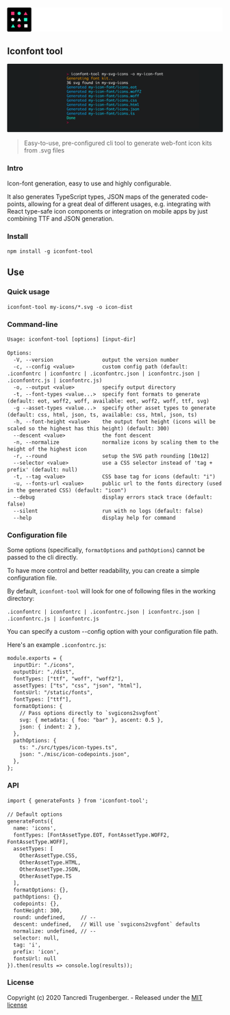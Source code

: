 ![Logo](assets/logo.png)

## Iconfont tool

![Screenshot](assets/screenshot.png)

> Easy-to-use, pre-configured cli tool to generate web-font icon kits from .svg files

### Intro

Icon-font generation, easy to use and highly configurable.

It also generates TypeScript types, JSON maps of the generated code-points, allowing for a great deal of different usages, e.g. integrating with React type-safe icon components or integration on mobile apps by just combining TTF and JSON generation.

### Install

```
npm install -g iconfont-tool
```

## Use

### Quick usage

```
iconfont-tool my-icons/*.svg -o icon-dist
```

### Command-line

```
Usage: iconfont-tool [options] [input-dir]

Options:
  -V, --version                output the version number
  -c, --config <value>         custom config path (default: .iconfontrc | iconfontrc | .iconfontrc.json | iconfontrc.json | .iconfontrc.js | iconfontrc.js)
  -o, --output <value>         specify output directory
  -t, --font-types <value...>  specify font formats to generate (default: eot, woff2, woff, available: eot, woff2, woff, ttf, svg)
  -g --asset-types <value...>  specify other asset types to generate (default: css, html, json, ts, available: css, html, json, ts)
  -h, --font-height <value>    the output font height (icons will be scaled so the highest has this height) (default: 300)
  --descent <value>            the font descent
  -n, --normalize              normalize icons by scaling them to the height of the highest icon
  -r, --round                  setup the SVG path rounding [10e12]
  --selector <value>           use a CSS selector instead of 'tag + prefix' (default: null)
  -t, --tag <value>            CSS base tag for icons (default: "i")
  -u, --fonts-url <value>      public url to the fonts directory (used in the generated CSS) (default: "icon")
  --debug                      display errors stack trace (default: false)
  --silent                     run with no logs (default: false)
  --help                       display help for command
```

### Configuration file

Some options (specifically, `formatOptions` and `pathOptions`) cannot be passed to the cli directly.

To have more control and better readability, you can create a simple configuration file.

By default, `iconfont-tool` will look for one of following files in the working directory:

```
.iconfontrc | iconfontrc | .iconfontrc.json | iconfontrc.json | .iconfontrc.js | iconfontrc.js
```

You can specify a custom --config option with your configuration file path.

Here's an example `.iconfontrc.js`:

```
module.exports = {
  inputDir: "./icons",
  outputDir: "./dist",
  fontTypes: ["ttf", "woff", "woff2"],
  assetTypes: ["ts", "css", "json", "html"],
  fontsUrl: "/static/fonts",
  fontTypes: ["ttf"],
  formatOptions: {
    // Pass options directly to `svgicons2svgfont`
    svg: { metadata: { foo: "bar" }, ascent: 0.5 },
    json: { indent: 2 },
  },
  pathOptions: {
    ts: "./src/types/icon-types.ts",
    json: "./misc/icon-codepoints.json",
  },
};

```

### API

```
import { generateFonts } from 'iconfont-tool';

// Default options
generateFonts({
  name: 'icons',
  fontTypes: [FontAssetType.EOT, FontAssetType.WOFF2, FontAssetType.WOFF],
  assetTypes: [
    OtherAssetType.CSS,
    OtherAssetType.HTML,
    OtherAssetType.JSON,
    OtherAssetType.TS
  ],
  formatOptions: {},
  pathOptions: {},
  codepoints: {},
  fontHeight: 300,
  round: undefined,     // --
  descent: undefined,   // Will use `svgicons2svgfont` defaults
  normalize: undefined, // --
  selector: null,
  tag: 'i',
  prefix: 'icon',
  fontsUrl: null
}).then(results => console.log(results));
```

### License

Copyright (c) 2020 Tancredi Trugenberger. - Released under the [MIT license](https://github.com/tancredi/iconfont-tool/blob/master/LICENSE)
